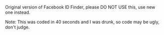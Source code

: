 Original version of Facebook ID Finder, please DO NOT USE this, use new one instead.

Note: This was coded in 40 seconds and I was drunk, so code may be ugly, don't judge.
